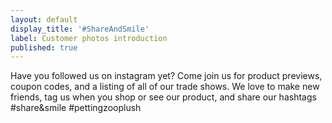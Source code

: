 ```yaml
---
layout: default
display_title: '#ShareAndSmile'
label: Customer photos introduction
published: true
---
```

Have you followed us on instagram yet? Come join us for product previews, coupon codes, and a listing of all of our trade shows. We love to make new friends, tag us when you shop or see our product, and share our hashtags #share&smile #pettingzooplush
